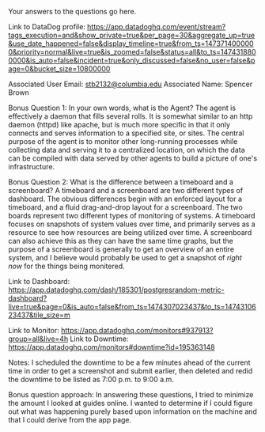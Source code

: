 Your answers to the questions go here.

Link to DataDog profile: https://app.datadoghq.com/event/stream?tags_execution=and&show_private=true&per_page=30&aggregate_up=true&use_date_happened=false&display_timeline=true&from_ts=1473714000000&priority=normal&live=true&is_zoomed=false&status=all&to_ts=1474318800000&is_auto=false&incident=true&only_discussed=false&no_user=false&page=0&bucket_size=10800000

Associated User Email: stb2132@columbia.edu
Associated Name: Spencer Brown

Bonus Question 1: In your own words, what is the Agent?
   The agent is effectively a daemon that fills several
   rolls. It is somewhat similar to an http daemon (httpd) 
   like apache, but is much more specific in that it only
   connects and serves information to a specified site, or
   sites. The central purpose of the agent
   is to monitor other long-running processes while collecting
   data and serving it to a centralized location, on which
   the data can be compiled with data served by other agents
   to build a picture of one's infrastructure. 
   
Bonus Question 2: What is the difference between a timeboard and a screenboard?
   A timeboard and a screenboard are two different types of dashboard. The 
   obvious differences begin with an enforced layout for a timeboard, and a
   fluid drag-and-drop layout for a screenboard. The two boards represent two
   different types of monitoring of systems. A timeboard focuses on snapshots
   of system values over time, and primarily serves as a resource to see how
   resources are being utilized over time. A screenboard can also achieve this
   as they can have the same time graphs, but the purpose of a screenboard
   is generally to get an overview of an entire system, and I believe would
   probably be used to get a snapshot of *right now* for the things being 
   monitered. 

Link to Dashboard: https://app.datadoghq.com/dash/185301/postgresrandom-metric-dashboard?live=true&page=0&is_auto=false&from_ts=1474307023437&to_ts=1474310623437&tile_size=m

Link to Monitor: https://app.datadoghq.com/monitors#937913?group=all&live=4h 
Link to Downtime: https://app.datadoghq.com/monitors#downtime?id=195363148

Notes: I scheduled the downtime to be a few minutes ahead of the current time in 
order to get a screenshot and submit earlier, then deleted and redid the downtime
to be listed as 7:00 p.m. to 9:00 a.m. 

Bonus question approach: In answering these questions, I tried to minimize the amount
I looked at guides online. I wanted to determine if I could figure out what was happening 
purely based upon information on the machine and that I could derive from the app page. 
